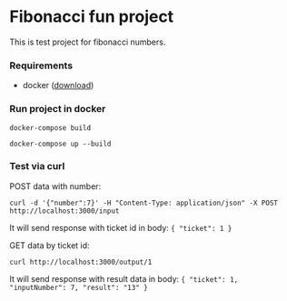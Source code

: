 # Fibonacci fun project

This is test project for fibonacci numbers.

### Requirements
- docker ([download](https://docs.docker.com/get-docker/))

### Run project in docker
```docker-compose build```

```docker-compose up --build```

### Test via curl
POST data with number:

```curl -d '{"number":7}' -H "Content-Type: application/json" -X POST http://localhost:3000/input```

It will send response with ticket id in body: `{ "ticket": 1 }`

GET data by ticket id:

```curl http://localhost:3000/output/1```

It will send response with result data in body: `{ "ticket": 1, "inputNumber": 7, "result": "13" }`
